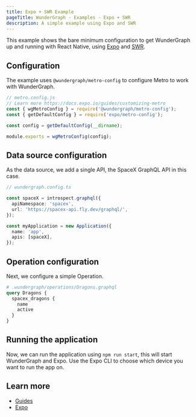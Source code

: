 ```yaml
---
title: Expo + SWR Example
pageTitle: WunderGraph - Examples - Expo + SWR
description: A simple example using Expo and SWR
---
```


This example shows the bare minimum configuration to get WunderGraph up and running with React Native, using [Expo](https://expo.io/) and [SWR](https://swr.vercel.app/).

## Configuration

The example uses `@wundergraph/metro-config` to configure Metro to work with WunderGraph.

```js
// metro.config.js
// Learn more https://docs.expo.io/guides/customizing-metro
const { wgMetroConfig } = require('@wundergraph/metro-config');
const { getDefaultConfig } = require('expo/metro-config');

const config = getDefaultConfig(__dirname);

module.exports = wgMetroConfig(config);
```

## Data source configuration

As the data source, we add a single API, the SpaceX GraphQL API in this case.

```typescript
// wundergraph.config.ts

const spaceX = introspect.graphql({
  apiNamespace: 'spacex',
  url: 'https://spacex-api.fly.dev/graphql/',
});

const myApplication = new Application({
  name: 'app',
  apis: [spaceX],
});
```

## Operation configuration

Next, we configure a simple Operation.

```graphql
# .wundergraph/operations/Dragons.graphql
query Dragons {
  spacex_dragons {
    name
    active
  }
}
```

## Running the application

Now, we can run the application using `npm run start`, this will start WunderGraph and Expo. Use the Expo CLI to choose which device you want to run the app on.

## Learn more

- [Guides](/docs/guides)
- [Expo](https://expo.io/)
